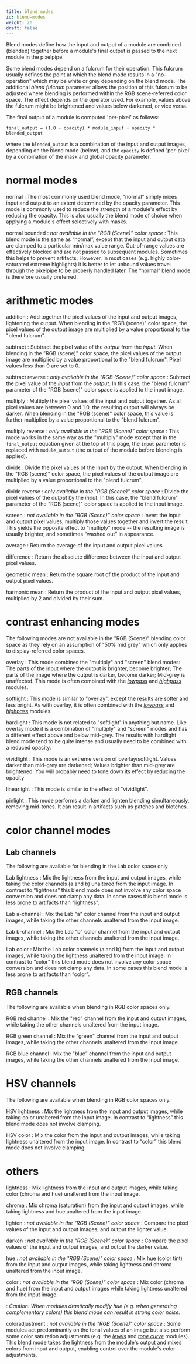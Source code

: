 ```yaml
---
title: blend modes
id: blend-modes
weight: 20
draft: false
---
```


Blend modes define how the input and output of a module are combined (blended) together before a module's final output is passed to the next module in the pixelpipe. 

Some blend modes depend on a fulcrum for their operation. This fulcrum usually defines the point at which the blend mode results in a "no-operation" which may be white or grey depending on the blend mode. The additional _blend fulcrum_ parameter allows the position of this fulcrum to be adjusted where blending is performed within the RGB scene-referred color space. The effect depends on the operator used. For example, values above the fulcrum might be brightened and values below darkened, or vice versa.

The final output of a module is computed 'per-pixel' as follows:

```
final_output = (1.0 - opacity) * module_input + opacity * blended_output
```

where the `blended_output` is a combination of the input and output images, depending on the blend mode (below), and the `opacity` is defined 'per-pixel' by a combination of the mask and global opacity parameter.

# normal modes

normal
: The most commonly used blend mode, "normal" simply mixes input and output to an extent determined by the opacity parameter. This mode is commonly used to reduce the strength of a module's effect by reducing the opacity. This is also usually the blend mode of choice when applying a module's effect selectively with masks.

normal bounded
: _not available in the "RGB (Scene)" color space_
: This blend mode is the same as “normal”, except that the input and output data are clamped to a particular min/max value range. Out-of-range values are effectively blocked and are not passed to subsequent modules. Sometimes this helps to prevent artifacts. However, in most cases (e.g. highly color-saturated extreme highlights) it is better to let unbound values travel through the pixelpipe to be properly handled later. The “normal” blend mode is therefore usually preferred.

# arithmetic modes

addition
: Add together the pixel values of the input and output images, lightening the output. When blending in the "RGB (scene)" color space, the pixel values of the output image are multiplied by a value proportional to the "blend fulcrum".

subtract
: Subtract the pixel value of the _output_ from the _input_. When blending in the "RGB (scene)" color space, the pixel values of the output image are multiplied by a value proportional to the "blend fulcrum". Pixel values less than 0 are set to 0.

subtract reverse
: _only available in the "RGB (Scene)" color space_
: Subtract the pixel value of the _input_ from the _output_. In this case, the "blend fulcrum" parameter of the "RGB (scene)" color space is applied to the input image.

multiply
: Multiply the pixel values of the input and output together. As all pixel values are between 0 and 1.0, the resulting output will always be darker. When blending in the "RGB (scene)" color space, this value is further multiplied by a value proportional to the "blend fulcrum".

multiply reverse
: _only available in the "RGB (Scene)" color space_
: This mode works in the same way as the "multiply" mode except that in the `final_output` equation given at the top of this page, the `input` parameter is replaced with `module_output` (the output of the module before blending is applied).

divide
: Divide the pixel values of the input by the output. When blending in the "RGB (scene)" color space, the pixel values of the output image are multiplied by a value proportional to the "blend fulcrum".

divide reverse
: _only available in the "RGB (Scene)" color space_
: Divide the pixel values of the _output_ by the _input_. In this case, the "blend fulcrum" parameter of the "RGB (scene)" color space is applied to the input image.

screen
: _not available in the "RGB (Scene)" color space_
: Invert the input and output pixel values, multiply those values together and invert the result. This yields the opposite effect to "multiply" mode -- the resulting image is usually brighter, and sometimes “washed out” in appearance.

average
: Return the average of the input and output pixel values.

difference
: Return the absolute difference between the input and output pixel values.

geometric mean
: Return the square root of the product of the input and output pixel values.

harmonic mean
: Return the product of the input and output pixel values, multiplied by 2 and divided by their sum.

# contrast enhancing modes

The following modes are not available in the "RGB (Scene)" blending color space as they rely on an assumption of "50% mid grey" which only applies to display-referred color spaces.

overlay
: This mode combines the "multiply" and "screen" blend modes: The parts of the input where the output is brighter, become brighter; The parts of the image where the output is darker, become darker; Mid-grey is unaffected. This mode is often combined with the [_lowpass_](../../../module-reference/processing-modules/lowpass.md) and [_highpass_](../../../module-reference/processing-modules/highpass.md) modules.

softlight
: This mode is similar to "overlay", except the results are softer and less bright. As with overlay, it is often combined with the [_lowpass_](../../../module-reference/processing-modules/lowpass.md) and [_highpass_](../../../module-reference/processing-modules/highpass.md) modules.

hardlight
: This mode is not related to "softlight" in anything but name. Like overlay mode it is a combination of "multiply" and "screen" modes and has a different effect above and below mid-grey. The results with hardlight blend mode tend to be quite intense and usually need to be combined with a reduced opacity.

vividlight
: This mode is an extreme version of overlay/softlight. Values darker than mid-grey are darkened; Values brighter than mid-grey are brightened. You will probably need to tone down its effect by reducing the opacity

linearlight
: This mode is similar to the effect of "vividlight".

pinlight
: This mode performs a darken and lighten blending simultaneously, removing mid-tones. It can result in artifacts such as patches and blotches.

# color channel modes

## Lab channels

The following are available for blending in the Lab color space only

Lab lightness
: Mix the lightness from the input and output images, while taking the color channels (a and b) unaltered from the input image. In contrast to “lightness” this blend mode does not involve any color space conversion and does not clamp any data. In some cases this blend mode is less prone to artifacts than “lightness”.

Lab a-channel
: Mix the Lab "a" color channel from the input and output images, while taking the other channels unaltered from the input image.

Lab b-channel
: Mix the Lab "b" color channel from the input and output images, while taking the other channels unaltered from the input image.

Lab color
: Mix the Lab color channels (a and b) from the input and output images, while taking the lightness unaltered from the input image. In contrast to “color” this blend mode does not involve any color space conversion and does not clamp any data. In some cases this blend mode is less prone to artifacts than “color”.

## RGB channels

The following are available when blending in RGB color spaces only.

RGB red channel
: Mix the "red" channel from the input and output images, while taking the other channels unaltered from the input image.

RGB green channel
: Mix the "green" channel from the input and output images, while taking the other channels unaltered from the input image.

RGB blue channel
: Mix the "blue" channel from the input and output images, while taking the other channels unaltered from the input image.

# HSV channels

The following are available when blending in RGB color spaces only.

HSV lightness
: Mix the lightness from the input and output images, while taking color unaltered from the input image. In contrast to “lightness” this blend mode does not involve clamping.

HSV color
: Mix the color from the input and output images, while taking lightness unaltered from the input image. In contrast to “color” this blend mode does not involve clamping.

# others

lightness
: Mix lightness from the input and output images, while taking color (chroma and hue) unaltered from the input image.

chroma
: Mix chroma (saturation) from the input and output images, while taking lightness and hue unaltered from the input image.

lighten
: _not available in the "RGB (Scene)" color space_
: Compare the pixel values of the input and output images, and output the lighter value.

darken
: _not available in the "RGB (Scene)" color space_
: Compare the pixel values of the input and output images, and output the darker value.

hue
: _not available in the "RGB (Scene)" color space_
: Mix hue (color tint) from the input and output images, while taking lightness and chroma unaltered from the input image.

color
: _not available in the "RGB (Scene)" color space_
: Mix color (chroma and hue) from the input and output images while taking lightness unaltered from the input image. 

: _Caution: When modules drastically modify hue (e.g. when generating complementary colors) this blend mode can result in strong color noise._

coloradjustment
: _not available in the "RGB (Scene)" color space_
: Some modules act predominantly on the tonal values of an image but also perform some color saturation adjustments (e.g. the [_levels_](../../module-reference/processing-modules/levels.md) and [_tone curve_](../../module-reference/processing-modules/tone-curve.md) modules). This blend mode takes the lightness from the module's output and mixes colors from input and output, enabling control over the module's color adjustments.

